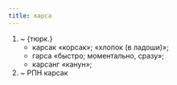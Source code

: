 ```yaml
---
title: карса
---
```


1. ~ {тюрк.}
    * карсак «корсак»; «хлопок (в ладоши)»;
    * гарса «быстро; моментально, сразу»;
    * карсанг «канун»;
2. ~ РПН карсак
